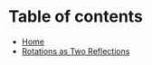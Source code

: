# Table of contents

* [Home](README.md)
* [Rotations as Two Reflections](rotations-as-two-reflections.md)

